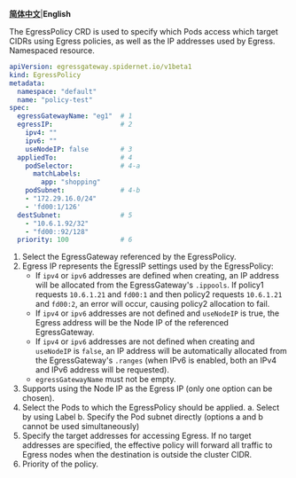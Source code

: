 [**简体中文**](./EgressPolicy.zh.md)|**English**

The EgressPolicy CRD is used to specify which Pods access which target CIDRs using Egress policies, as well as the IP addresses used by Egress. Namespaced resource.

```yaml
apiVersion: egressgateway.spidernet.io/v1beta1
kind: EgressPolicy
metadata:
  namespace: "default"
  name: "policy-test"
spec:
  egressGatewayName: "eg1"  # 1
  egressIP:                 # 2
    ipv4: ""                            
    ipv6: ""
    useNodeIP: false        # 3
  appliedTo:                # 4
    podSelector:            # 4-a 
      matchLabels:    
        app: "shopping"
    podSubnet:              # 4-b
    - "172.29.16.0/24"
    - 'fd00:1/126'
  destSubnet:               # 5
    - "10.6.1.92/32"
    - "fd00::92/128"
  priority: 100             # 6
```

1. Select the EgressGateway referenced by the EgressPolicy.
2. Egress IP represents the EgressIP settings used by the EgressPolicy:
    * If `ipv4` or `ipv6` addresses are defined when creating, an IP address will be allocated from the EgressGateway's `.ippools`. If policy1 requests `10.6.1.21` and `fd00:1` and then policy2 requests `10.6.1.21` and `fd00:2`, an error will occur, causing policy2 allocation to fail.
    * If `ipv4` or `ipv6` addresses are not defined and `useNodeIP` is true, the Egress address will be the Node IP of the referenced EgressGateway.
    * If `ipv4` or `ipv6` addresses are not defined when creating and `useNodeIP` is `false`, an IP address will be automatically allocated from the EgressGateway's `.ranges` (when IPv6 is enabled, both an IPv4 and IPv6 address will be requested).
    * `egressGatewayName` must not be empty.
3. Supports using the Node IP as the Egress IP (only one option can be chosen).
4. Select the Pods to which the EgressPolicy should be applied.
   a. Select by using Label
   b. Specify the Pod subnet directly (options a and b cannot be used simultaneously)
5. Specify the target addresses for accessing Egress. If no target addresses are specified, the effective policy will forward all traffic to Egress nodes when the destination is outside the cluster CIDR.
6. Priority of the policy.